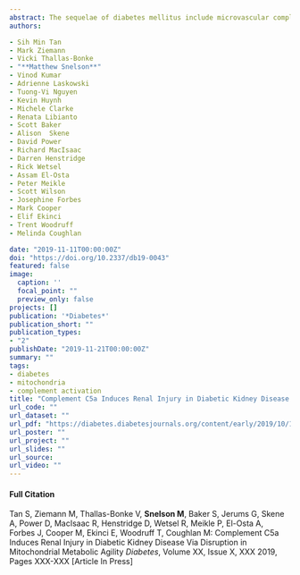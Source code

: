 ```yaml
---
abstract: The sequelae of diabetes mellitus include microvascular complications such as diabetic kidney disease (DKD), which involves glucose-mediated renal injury that is associated with a disruption in mitochondrial metabolic agility, inflammation and fibrosis. We explored the role of the innate immune complement component C5a, a potent mediator of inflammation, in the pathogenesis of DKD in clinical and experimental diabetes. Marked systemic elevation in C5a activity was demonstrated in patients with diabetes which was not therapeutically targeted by conventional renoprotective agents. C5a and its receptor (C5aR1) were upregulated early in the disease process and prior to manifest kidney injury in several diverse rodent models of diabetes. Genetic deletion of C5aR1 in mice conferred protection against diabetes-induced renal injury. Transcriptomic profiling of kidney revealed diabetes-induced downregulation of pathways involved in mitochondrial fatty acid metabolism. Interrogation of the lipidomics signature revealed abnormal cardiolipin remodelling in the diabetic kidney, a cardinal sign of disrupted mitochondrial architecture and bioenergetics. In vivo delivery of an orally active inhibitor of C5aR1 (PMX53) reversed the phenotypic changes and normalized the renal mitochondrial fatty acid profile, cardiolipin remodelling and citric acid cycle intermediates. In vitro exposure of human renal proximal tubular epithelial cells to C5a led to altered mitochondrial respiratory function and reactive oxygen species generation. These studies provide evidence for a pivotal role of the C5a/C5aR1 axis in propagating renal injury in the development of DKD via disruption of mitochondrial agility, establishing a new immunometabolic signalling pathway in DKD.
authors:

- Sih Min Tan 
- Mark Ziemann 
- Vicki Thallas-Bonke
- "**Matthew Snelson**"
- Vinod Kumar 
- Adrienne Laskowski 
- Tuong-Vi Nguyen
- Kevin Huynh
- Michele Clarke 
- Renata Libianto
- Scott Baker
- Alison  Skene
- David Power
- Richard MacIsaac 
- Darren Henstridge
- Rick Wetsel
- Assam El-Osta
- Peter Meikle
- Scott Wilson
- Josephine Forbes
- Mark Cooper
- Elif Ekinci
- Trent Woodruff
- Melinda Coughlan

date: "2019-11-11T00:00:00Z"
doi: "https://doi.org/10.2337/db19-0043"
featured: false
image:
  caption: ''
  focal_point: ""
  preview_only: false
projects: []
publication: '*Diabetes*'
publication_short: ""
publication_types:
- "2"
publishDate: "2019-11-21T00:00:00Z"
summary: ""
tags: 
- diabetes
- mitochondria
- complement activation
title: "Complement C5a Induces Renal Injury in Diabetic Kidney Disease Via Disruption in Mitochondrial Metabolic Agility"
url_code: ""
url_dataset: ""
url_pdf: "https://diabetes.diabetesjournals.org/content/early/2019/10/10/db19-0043"
url_poster: ""
url_project: ""
url_slides: ""
url_source: 
url_video: ""
---
```


#### Full Citation
Tan S, Ziemann M, Thallas-Bonke V, **Snelson M**, Baker S, Jerums G, Skene A, Power D, MacIsaac R, Henstridge D, Wetsel R, Meikle P, El-Osta A, Forbes J, Cooper M, Ekinci E, Woodruff T, Coughlan M: Complement C5a Induces Renal Injury in Diabetic Kidney Disease Via Disruption in Mitochondrial Metabolic Agility *Diabetes*, Volume XX, Issue X, XXX 2019, Pages XXX-XXX [Article In Press]
